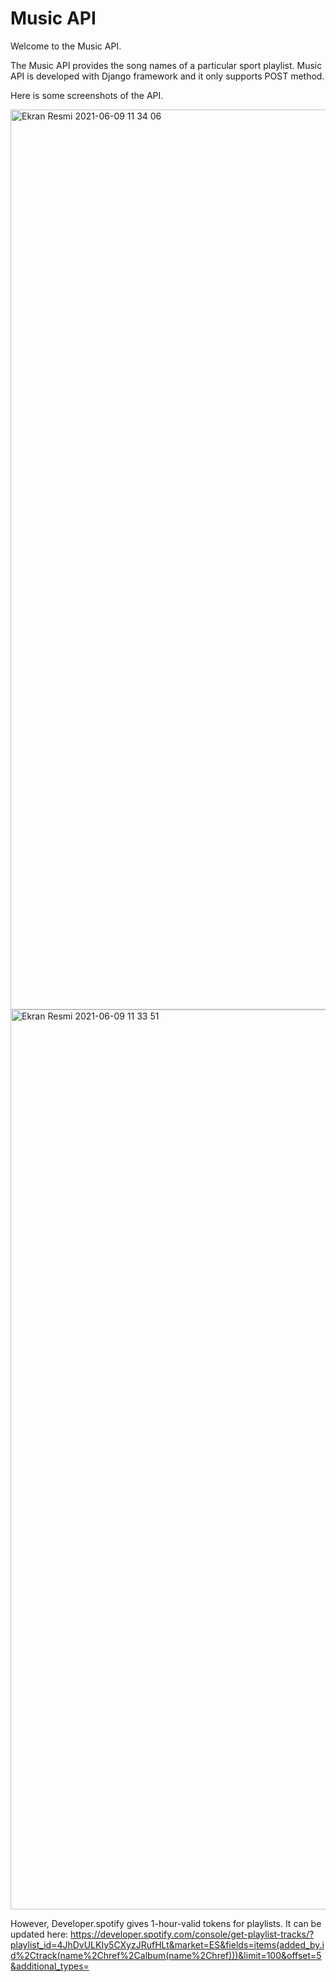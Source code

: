 # Music API

Welcome to the Music API.

The Music API provides the song names of a particular sport playlist. Music API is developed with Django framework and it only supports POST method.

Here is some screenshots of the API.

<img width="1440" alt="Ekran Resmi 2021-06-09 11 34 06" src="https://user-images.githubusercontent.com/47904355/121321511-d67e5880-c916-11eb-83a6-6a35398246b5.png">

<img width="1440" alt="Ekran Resmi 2021-06-09 11 33 51" src="https://user-images.githubusercontent.com/47904355/121321523-d8481c00-c916-11eb-976e-061e7cc214d9.png">

However, Developer.spotify gives 1-hour-valid tokens for playlists. It can be updated here: https://developer.spotify.com/console/get-playlist-tracks/?playlist_id=4JhDvULKIy5CXyzJRufHLt&market=ES&fields=items(added_by.id%2Ctrack(name%2Chref%2Calbum(name%2Chref)))&limit=100&offset=5&additional_types=

